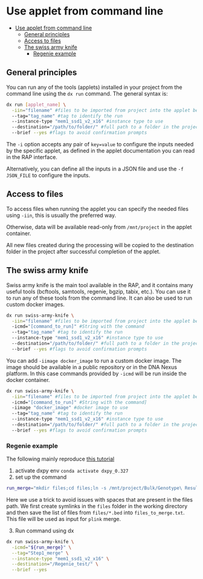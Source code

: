 # Use applet from command line

- [Use applet from command line](#use-applet-from-command-line)
  - [General principles](#general-principles)
  - [Access to files](#access-to-files)
  - [The swiss army knife](#the-swiss-army-knife)
    - [Regenie example](#regenie-example)

## General principles

You can run any of the tools (applets) installed in your project from the command line using the `dx run` command. The general syntax is:

```bash
dx run [applet_name] \
  -iin="filename" #files to be imported from project into the applet before run (aka input files)
  --tag="tag_name" #tag to identify the run
  --instance-type "mem1_ssd1_v2_x16" #instance type to use
  --destination="/path/to/folder/" #full path to a folder in the project to store generated data
  --brief --yes #flags to avoid confirmation prompts
```

The `-i` option accepts any pair of `key=value` to configure the inputs needed by the specific applet, as defined in the applet documentation you can read in the RAP interface.

Alternatively, you can define all the inputs in a JSON file and use the `-f JSON_FILE` to configure the inputs.

## Access to files

To access files when running the applet you can specify the needed files using `-iin`, this is usually the preferred way. 

Otherwise, data will be available read-only from `/mnt/project` in the applet container. 

All new files created during the processing will be copied to the destination folder in the project after successful completion of the applet.

## The swiss army knife

Swiss army knife is the main tool available in the RAP, and it contains many useful tools (bcftools, samtools, regenie, bgzip, tabix, etc.). You can use it to run any of these tools from the command line. It can also be used to run custom docker images.

```bash
dx run swiss-army-knife \
  -iin="filename" #files to be imported from project into the applet before run (aka input files). Can be repeated
  -icmd="[command_to_run]" #String with the command
  --tag="tag_name" #tag to identify the run
  --instance-type "mem1_ssd1_v2_x16" #instance type to use
  --destination="/path/to/folder/" #full path to a folder in the project to store generated data
  --brief --yes #flags to avoid confirmation prompts
```

You can add `-iimage docker_image` to run a custom docker image. The image should be available in a public repository or in the DNA Nexus platform. In this case commands provided by `-icmd` will be run inside the docker container.

```bash
dx run swiss-army-knife \
  -iin="filename" #files to be imported from project into the applet before run (aka input files). Can be repeated
  -icmd="[command_to_run]" #String with the command]
  -iimage "docker_image" #docker image to use
  --tag="tag_name" #tag to identify the run
  --instance-type "mem1_ssd1_v2_x16" #instance type to use
  --destination="/path/to/folder/" #full path to a folder in the project to store generated data
  --brief --yes #flags to avoid confirmation prompts
```

### Regenie example

The following mainly reproduce [this tutorial](https://www.youtube.com/watch?v=762PVlyZJ-U)

1. activate dxpy env `conda activate dxpy_0.327`
2. set up the command

  ```bash
  run_merge="mkdir files;cd files;ln -s /mnt/project/Bulk/Genotype\ Results/Genotype\ calls/ukb22418_c* ./;cd ..;ls files/*.bed | sed 's/.bed//g' > files_to_merge.txt;plink --merge-list files_to_merge.txt --make-bed --autosome-xy --out ukb22418_c1_22_v2_merged;rm files_to_merge.txt;"
  ```

  Here we use a trick to avoid issues with spaces that are present in the files path. We first create symlinks in the `files` folder in the working directory and then save the list of files from `files/*.bed` into `files_to_merge.txt`. This file will be used as input for `plink` merge.

3. Run command using dx

  ```bash
  dx run swiss-army-knife \
    -icmd="${run_merge}" \
    --tag="Step1_merge" \
    --instance-type "mem1_ssd1_v2_x16" \
    --destination="/Regenie_test/" \
    --brief --yes
  ```